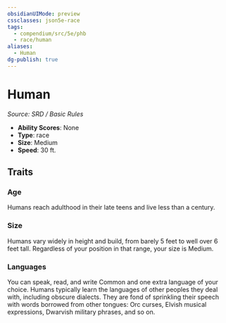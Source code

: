 ```yaml
---
obsidianUIMode: preview
cssclasses: json5e-race
tags:
  - compendium/src/5e/phb
  - race/human
aliases:
  - Human
dg-publish: true
---
```

# Human
*Source: SRD / Basic Rules*  

- **Ability Scores**: None
- **Type**: race
- **Size**: Medium
- **Speed**: 30 ft.

## Traits

### Age

Humans reach adulthood in their late teens and live less than a century.

### Size

Humans vary widely in height and build, from barely 5 feet to well over 6 feet tall. Regardless of your position in that range, your size is Medium.

### Languages

You can speak, read, and write Common and one extra language of your choice. Humans typically learn the languages of other peoples they deal with, including obscure dialects. They are fond of sprinkling their speech with words borrowed from other tongues: Orc curses, Elvish musical expressions, Dwarvish military phrases, and so on.